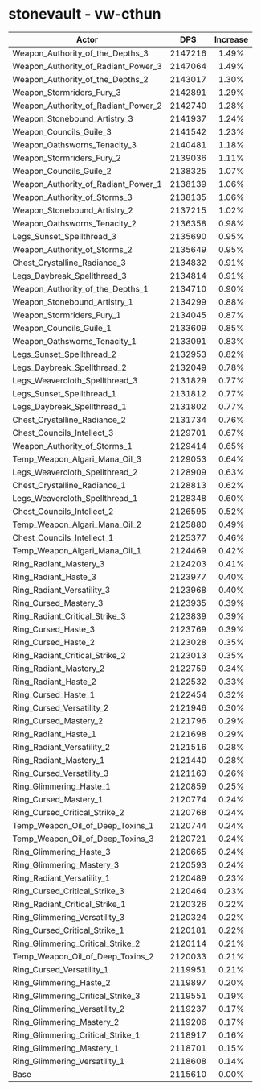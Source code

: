 # stonevault - vw-cthun
| Actor | DPS | Increase |
|---|:---:|:---:|
|Weapon_Authority_of_the_Depths_3|2147216|1.49%|
|Weapon_Authority_of_Radiant_Power_3|2147064|1.49%|
|Weapon_Authority_of_the_Depths_2|2143017|1.30%|
|Weapon_Stormriders_Fury_3|2142891|1.29%|
|Weapon_Authority_of_Radiant_Power_2|2142740|1.28%|
|Weapon_Stonebound_Artistry_3|2141937|1.24%|
|Weapon_Councils_Guile_3|2141542|1.23%|
|Weapon_Oathsworns_Tenacity_3|2140481|1.18%|
|Weapon_Stormriders_Fury_2|2139036|1.11%|
|Weapon_Councils_Guile_2|2138325|1.07%|
|Weapon_Authority_of_Radiant_Power_1|2138139|1.06%|
|Weapon_Authority_of_Storms_3|2138135|1.06%|
|Weapon_Stonebound_Artistry_2|2137215|1.02%|
|Weapon_Oathsworns_Tenacity_2|2136358|0.98%|
|Legs_Sunset_Spellthread_3|2135690|0.95%|
|Weapon_Authority_of_Storms_2|2135649|0.95%|
|Chest_Crystalline_Radiance_3|2134832|0.91%|
|Legs_Daybreak_Spellthread_3|2134814|0.91%|
|Weapon_Authority_of_the_Depths_1|2134710|0.90%|
|Weapon_Stonebound_Artistry_1|2134299|0.88%|
|Weapon_Stormriders_Fury_1|2134045|0.87%|
|Weapon_Councils_Guile_1|2133609|0.85%|
|Weapon_Oathsworns_Tenacity_1|2133091|0.83%|
|Legs_Sunset_Spellthread_2|2132953|0.82%|
|Legs_Daybreak_Spellthread_2|2132049|0.78%|
|Legs_Weavercloth_Spellthread_3|2131829|0.77%|
|Legs_Sunset_Spellthread_1|2131812|0.77%|
|Legs_Daybreak_Spellthread_1|2131802|0.77%|
|Chest_Crystalline_Radiance_2|2131734|0.76%|
|Chest_Councils_Intellect_3|2129701|0.67%|
|Weapon_Authority_of_Storms_1|2129414|0.65%|
|Temp_Weapon_Algari_Mana_Oil_3|2129053|0.64%|
|Legs_Weavercloth_Spellthread_2|2128909|0.63%|
|Chest_Crystalline_Radiance_1|2128813|0.62%|
|Legs_Weavercloth_Spellthread_1|2128348|0.60%|
|Chest_Councils_Intellect_2|2126595|0.52%|
|Temp_Weapon_Algari_Mana_Oil_2|2125880|0.49%|
|Chest_Councils_Intellect_1|2125377|0.46%|
|Temp_Weapon_Algari_Mana_Oil_1|2124469|0.42%|
|Ring_Radiant_Mastery_3|2124203|0.41%|
|Ring_Radiant_Haste_3|2123977|0.40%|
|Ring_Radiant_Versatility_3|2123968|0.40%|
|Ring_Cursed_Mastery_3|2123935|0.39%|
|Ring_Radiant_Critical_Strike_3|2123839|0.39%|
|Ring_Cursed_Haste_3|2123769|0.39%|
|Ring_Cursed_Haste_2|2123028|0.35%|
|Ring_Radiant_Critical_Strike_2|2123013|0.35%|
|Ring_Radiant_Mastery_2|2122759|0.34%|
|Ring_Radiant_Haste_2|2122532|0.33%|
|Ring_Cursed_Haste_1|2122454|0.32%|
|Ring_Cursed_Versatility_2|2121946|0.30%|
|Ring_Cursed_Mastery_2|2121796|0.29%|
|Ring_Radiant_Haste_1|2121698|0.29%|
|Ring_Radiant_Versatility_2|2121516|0.28%|
|Ring_Radiant_Mastery_1|2121440|0.28%|
|Ring_Cursed_Versatility_3|2121163|0.26%|
|Ring_Glimmering_Haste_1|2120859|0.25%|
|Ring_Cursed_Mastery_1|2120774|0.24%|
|Ring_Cursed_Critical_Strike_2|2120768|0.24%|
|Temp_Weapon_Oil_of_Deep_Toxins_1|2120744|0.24%|
|Temp_Weapon_Oil_of_Deep_Toxins_3|2120721|0.24%|
|Ring_Glimmering_Haste_3|2120665|0.24%|
|Ring_Glimmering_Mastery_3|2120593|0.24%|
|Ring_Radiant_Versatility_1|2120489|0.23%|
|Ring_Cursed_Critical_Strike_3|2120464|0.23%|
|Ring_Radiant_Critical_Strike_1|2120326|0.22%|
|Ring_Glimmering_Versatility_3|2120324|0.22%|
|Ring_Cursed_Critical_Strike_1|2120181|0.22%|
|Ring_Glimmering_Critical_Strike_2|2120114|0.21%|
|Temp_Weapon_Oil_of_Deep_Toxins_2|2120033|0.21%|
|Ring_Cursed_Versatility_1|2119951|0.21%|
|Ring_Glimmering_Haste_2|2119897|0.20%|
|Ring_Glimmering_Critical_Strike_3|2119551|0.19%|
|Ring_Glimmering_Versatility_2|2119237|0.17%|
|Ring_Glimmering_Mastery_2|2119206|0.17%|
|Ring_Glimmering_Critical_Strike_1|2118917|0.16%|
|Ring_Glimmering_Mastery_1|2118701|0.15%|
|Ring_Glimmering_Versatility_1|2118608|0.14%|
|Base|2115610|0.00%|
